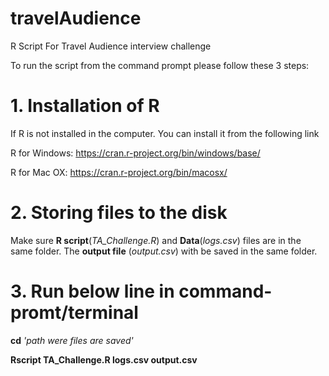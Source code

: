 # travelAudience
R Script For Travel Audience interview challenge

To run the script from the command prompt please follow these 3 steps:

# 1. Installation of R
 If R is not installed in the computer. You can install it from the following link 
 
R for Windows: 
https://cran.r-project.org/bin/windows/base/

R for Mac OX:
https://cran.r-project.org/bin/macosx/

# 2. Storing files to the disk 
Make sure __R script__(_TA_Challenge.R_) and __Data__(_logs.csv_) files are in the same folder. The __output file__ (_output.csv_) with be saved in the same folder.

# 3. Run below line in command-promt/terminal
__cd__ _'path were files are saved'_

__Rscript TA_Challenge.R logs.csv output.csv__
